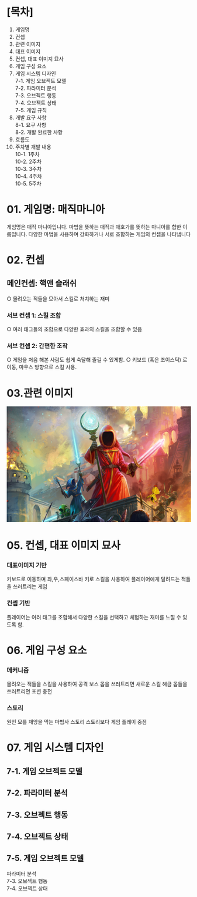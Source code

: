 # [목차]
 01. 게임명
 02. 컨셉
 03. 관련 이미지
 04. 대표 이미지
 05. 컨셉, 대표 이미지 묘사
 06. 게임 구성 요소
 07. 게임 시스템 디자인<br>
     7-1. 게임 오브젝트 모델<br>
     7-2. 파라미터 분석<br>
     7-3. 오브젝트 행동<br>
     7-4. 오브젝트 상태<br>
     7-5. 게임 규칙
 08. 개발 요구 사항<br>
     8-1. 요구 사항<br>
     8-2. 개발 완료한 사항
 09. 흐름도
 10. 주차별 개발 내용<br>
     10-1. 1주차<br>
     10-2. 2주차<br>
     10-3. 3주차<br>
     10-4. 4주차<br>
     10-5. 5주차

# 01. 게임명: 매직마니아
게임명은 매직 마니아입니다. 마법을 뜻하는 매직과 애호가를 뜻하는 마니아를 합한 이름입니다.
다양한 마법을 사용하며 강화하거나 서로 조합하는 게임의 컨셉을 나타냅니다

# 02. 컨셉
## 메인컨셉: 핵앤 슬래쉬
  ○ 몰려오는 적들을 모아서 스킬로 처치하는 재미
### 서브 컨셉 1: 스킬 조합
  ○ 여러 태그들의 조합으로 다양한 효과의 스킬을 조합할 수 있음
### 서브 컨셉 2: 간편한 조작
  ○ 게임을 처음 해본 사람도 쉽게 숙달해 즐길 수 있게함.
  ○ 키보드 (혹은 조이스틱) 로 이동, 마우스 방향으로 스킬 사용.
  
 # 03.관련 이미지
 ![image](./img/ConceptImage.png)

# 05. 컨셉, 대표 이미지 묘사
### 대표이미지 기반
키보드로 이동하며 좌,우,스페이스바 키로 스킬을 사용하여 플레이어에게 달려드는 적들을 쓰러트리는 게임
### 컨셉 기반
플레이어는 여러 태그를 조합해서 다양한 스킬을 선택하고 체험하는 재미를 느낄 수 있도록 함.

#  06. 게임 구성 요소
### 메커니즘
몰려오는 적들을 스킬을 사용하여 공격
보스 몹을 쓰러트리면 새로운 스킬 해금
몹들을 쓰러트리면 포션 충전
### 스토리
원인 모를 재앙을 막는 마법사 스토리
스토리보다 게임 플레이 중점

# 07. 게임 시스템 디자인
## 7-1. 게임 오브젝트 모델
## 7-2. 파라미터 분석
## 7-3. 오브젝트 행동
## 7-4. 오브젝트 상태
## 7-5. 게임 오브젝트 모델
파라미터 분석<br>
     7-3. 오브젝트 행동<br>
     7-4. 오브젝트 상태<br>
